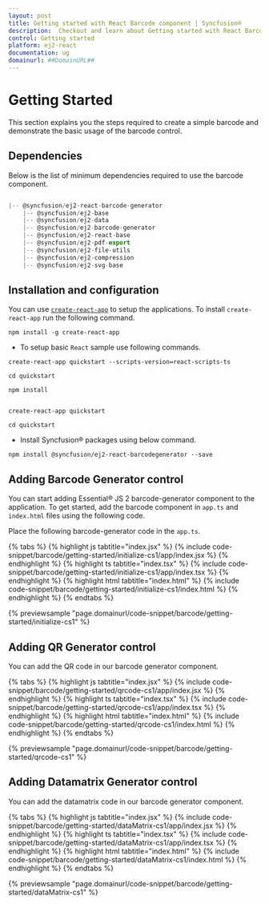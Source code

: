 ```yaml
---
layout: post
title: Getting started with React Barcode component | Syncfusion®
description:  Checkout and learn about Getting started with React Barcode component of Syncfusion Essential® JS 2 and more details.
control: Getting started 
platform: ej2-react
documentation: ug
domainurl: ##DomainURL##
---
```


<!-- markdownlint-disable MD036 -->

# Getting Started

This section explains you the steps required to create a simple barcode and demonstrate the basic usage of the barcode control.

## Dependencies

Below is the list of minimum dependencies required to use the barcode component.

```javascript

|-- @syncfusion/ej2-react-barcode-generator
    |-- @syncfusion/ej2-base
    |-- @syncfusion/ej2-data
    |-- @syncfusion/ej2-barcode-generator
    |-- @syncfusion/ej2-react-base
    |-- @syncfusion/ej2-pdf-export
    |-- @syncfusion/ej2-file-utils
    |-- @syncfusion/ej2-compression
    |-- @syncfusion/ej2-svg-base
```

## Installation and configuration

You can use [`create-react-app`](https://github.com/facebookincubator/create-react-app) to setup the applications.
To install `create-react-app` run the following command.

```
npm install -g create-react-app
```

* To setup basic `React` sample use following commands.

<div class='tsx'>

```
create-react-app quickstart --scripts-version=react-scripts-ts

cd quickstart

npm install

```

</div>

<div class='jsx'>

```

create-react-app quickstart

cd quickstart

```

</div>

* Install Syncfusion® packages using below command.

```
npm install @syncfusion/ej2-react-barcodegenerator --save
```

## Adding Barcode Generator control

You can start adding Essential® JS 2 barcode-generator component to the application. To get started, add the barcode component in `app.ts` and `index.html` files using the following code.

Place the following barcode-generator  code in the `app.ts`.

{% tabs %}
{% highlight js tabtitle="index.jsx" %}
{% include code-snippet/barcode/getting-started/initialize-cs1/app/index.jsx %}
{% endhighlight %}
{% highlight ts tabtitle="index.tsx" %}
{% include code-snippet/barcode/getting-started/initialize-cs1/app/index.tsx %}
{% endhighlight %}
{% highlight html tabtitle="index.html" %}
{% include code-snippet/barcode/getting-started/initialize-cs1/index.html %}
{% endhighlight %}
{% endtabs %}
        
{% previewsample "page.domainurl/code-snippet/barcode/getting-started/initialize-cs1" %}

## Adding QR Generator control

You can add the QR code in our barcode generator component.

{% tabs %}
{% highlight js tabtitle="index.jsx" %}
{% include code-snippet/barcode/getting-started/qrcode-cs1/app/index.jsx %}
{% endhighlight %}
{% highlight ts tabtitle="index.tsx" %}
{% include code-snippet/barcode/getting-started/qrcode-cs1/app/index.tsx %}
{% endhighlight %}
{% highlight html tabtitle="index.html" %}
{% include code-snippet/barcode/getting-started/qrcode-cs1/index.html %}
{% endhighlight %}
{% endtabs %}
        
{% previewsample "page.domainurl/code-snippet/barcode/getting-started/qrcode-cs1" %}

## Adding Datamatrix Generator control

You can add the datamatrix code in our barcode generator component.

{% tabs %}
{% highlight js tabtitle="index.jsx" %}
{% include code-snippet/barcode/getting-started/dataMatrix-cs1/app/index.jsx %}
{% endhighlight %}
{% highlight ts tabtitle="index.tsx" %}
{% include code-snippet/barcode/getting-started/dataMatrix-cs1/app/index.tsx %}
{% endhighlight %}
{% highlight html tabtitle="index.html" %}
{% include code-snippet/barcode/getting-started/dataMatrix-cs1/index.html %}
{% endhighlight %}
{% endtabs %}
        
{% previewsample "page.domainurl/code-snippet/barcode/getting-started/dataMatrix-cs1" %}